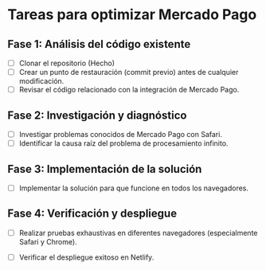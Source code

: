 # Tareas para optimizar Mercado Pago

## Fase 1: Análisis del código existente
- [ ] Clonar el repositorio (Hecho)
- [ ] Crear un punto de restauración (commit previo) antes de cualquier modificación.
- [ ] Revisar el código relacionado con la integración de Mercado Pago.

## Fase 2: Investigación y diagnóstico
- [ ] Investigar problemas conocidos de Mercado Pago con Safari.
- [ ] Identificar la causa raíz del problema de procesamiento infinito.

## Fase 3: Implementación de la solución
- [ ] Implementar la solución para que funcione en todos los navegadores.

## Fase 4: Verificación y despliegue
- [ ] Realizar pruebas exhaustivas en diferentes navegadores (especialmente Safari y Chrome).
- [ ] Verificar el despliegue exitoso en Netlify.



